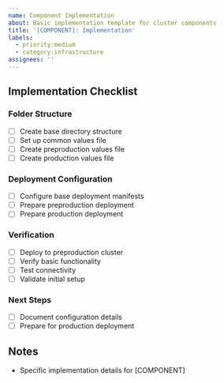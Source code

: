 ```yaml
---
name: Component Implementation
about: Basic implementation template for cluster components
title: '[COMPONENT]: Implementation'
labels: 
  - priority:medium
  - category:infrastructure
assignees: ''
---
```


## Implementation Checklist

### Folder Structure
- [ ] Create base directory structure
- [ ] Set up common values file
- [ ] Create preproduction values file
- [ ] Create production values file

### Deployment Configuration
- [ ] Configure base deployment manifests
- [ ] Prepare preproduction deployment
- [ ] Prepare production deployment

### Verification
- [ ] Deploy to preproduction cluster
- [ ] Verify basic functionality
- [ ] Test connectivity
- [ ] Validate initial setup

### Next Steps
- [ ] Document configuration details
- [ ] Prepare for production deployment

## Notes
- Specific implementation details for [COMPONENT]
